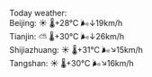 Today weather:  
Beijing: ☀️   🌡️+28°C 🌬️↓19km/h  
Tianjin: ⛅️  🌡️+30°C 🌬️↓26km/h  
Shijiazhuang: ☀️   🌡️+31°C 🌬️↘15km/h  
Tangshan: ☀️   🌡️+30°C 🌬️↘16km/h  
